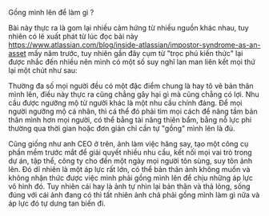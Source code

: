 Gồng mình lên để làm gì ? 

Bài này thực ra là gom lại nhiều cảm hứng từ nhiều nguồn khác nhau, tuy nhiên có lẽ xuất phát từ lúc đọc bài này https://www.atlassian.com/blog/inside-atlassian/impostor-syndrome-as-an-asset mấy năm trước, tuy nhiên gần đây cụm từ "trọc phú kiến thức" lại được nhắc đến nhiều nên mình có một số suy nghĩ lan man liên kết mọi thứ lại một chút như sau:

Thường đa số mọi người đều có một đặc điểm chung là hay tô vẽ bản thân mình lên, điều này thực ra cũng chẳng gây hại gì mà cũng chẳng có lợi. Nhu cầu được ngưỡng mộ từ người khác là một nhu cầu chính đáng. Để mọi người ngưỡng mộ cá nhân, thì cá thể đó phải tìm mọi cách để nâng tầm bản thân mình hơn mọi người, có thể bằng tài năng thiên bẩm, bằng nỗ lực phi thường qua thời gian hoặc đơn giản chỉ cần tự "gồng" mình lên là đủ. 

Cũng giống như anh CEO ở trên, ảnh làm việc hăng say, tạo một công cụ phần mềm trước mắt để giải quyết nhiều nhu cầu, kết nối mọi vai trò trong dự án, tập thể, công ty cho đến một ngày mọi người tôn sùng, suy tôn ảnh lên. Đó dĩ nhiên là một áp lực rất lớn, có thể bản thân ảnh không muốn và không nhận thức được việc mình phải gồng mình lên để chịu những áp lực vô hình đó. Tuy nhiên cái hay là ảnh tự nhìn lại bản thân và thả lỏng, sống đúng với cái ảnh đang có thì tất nhiên ảnh chả phải gồng mình làm gì nữa và áp lực đó tự dưng tan biến đi.  
